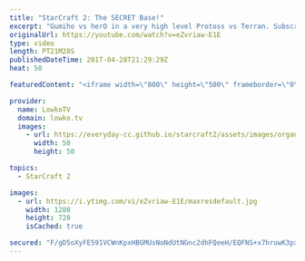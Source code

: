 ```yaml
---
title: "StarCraft 2: The SECRET Base!"
excerpt: "Gumiho vs herO in a very high level Protoss vs Terran. Subscribe for more videos: http://lowko.tv/youtube The Adept Nerf: https://goo.gl/Xi5qiI  The Protoss vs Terran match up has been going through a lot of changes. Because of the recent change to the Adept, Protoss players are trying to figure out"
originalUrl: https://youtube.com/watch?v=eZvriaw-E1E
type: video
length: PT21M28S
publishedDateTime: 2017-04-28T21:29:29Z
heat: 50

featuredContent: "<iframe width=\"800\" height=\"500\" frameborder=\"0\" src=\"https://www.youtube.com/embed/eZvriaw-E1E\" allow=\"accelerometer; autoplay; encrypted-media; gyroscope; picture-in-picture\" allowfullscreen></iframe>"

provider:
  name: LowkoTV
  domain: lowko.tv
  images:
    - url: https://everyday-cc.github.io/starcraft2/assets/images/organizations/lowko.tv-50x50.jpg
      width: 50
      height: 50

topics:
  - StarCraft 2

images:
  - url: https://i.ytimg.com/vi/eZvriaw-E1E/maxresdefault.jpg
    width: 1280
    height: 720
    isCached: true

secured: "F/gD5oXyFE591VCWnKpxHBGMUsNoNdUtNGnc2dhFQeeH/EQFNS+x7hruwK3px0xMi65yKyDMEDRgqba1ilWToo1HNxQOzRXO6aNJ2vFGWRCIEL5EiapN33gwV83SDmWO3z8nmLTRT4vZZUNekVRFsblgA1saoIgyygcYPO7g3JfWUyiItOzv4E45hRCP5c1aQkUQsMkrddPSoMXrorMIAysLW2b3tf5ayJau6aNQlEWyiiRzjcgkHhAEWChwXJHqwpH3Ba7QkVOQXHtqZYyv9ENB79z9zjPfXUELXi8b41AaGANm1FKXF2BGnAwyCKGlFzjBVKdb3oOJ9ffl/C0qrnZOeDkXJ+TwuGFx0kGZDQnI+XzsjNRBpwi00IzpLeBFkrL9mjNPWzSf8BD8CLLyHuC5szuWsPhGplk2dNsLBO+YUv8KVO2v6Y1pLFueagPj;mDdomaNv3tmFYnfWRoVb3g=="
---
```


